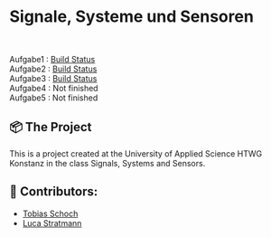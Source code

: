 <h1 align="left">
  Signale, Systeme und Sensoren
</h1>
<br>

Aufgabe1 : [Build Status](https://travis-ci.org/Tobias-Schoch/Uno.svg?branch=master)
<br>
Aufgabe2 : [Build Status](https://travis-ci.org/Tobias-Schoch/Uno.svg?branch=master)
<br>
Aufgabe3 : [Build Status](https://travis-ci.org/Tobias-Schoch/Uno.svg?branch=master) 
<br>
Aufgabe4 : Not finished
<br>
Aufgabe5 : Not finished
<br>

## 📦 The Project

This is a project created at the University of Applied Science HTWG Konstanz in the class Signals, Systems and Sensors. 
<br>

## 🐧 Contributors:

* [Tobias Schoch](https://github.com/tobias-schoch)
* [Luca Stratmann](https://github.com/m1negam3)

<br>
